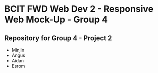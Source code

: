 # BCIT FWD Web Dev 2 - Responsive Web Mock-Up - Group 4

## Repository for Group 4 - Project 2

<ul> 
  <li>Minjin</li>
  <li>Angus</li>
  <li>Aidan</li>
  <li>Esrom</li>
</ul>
